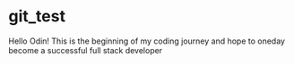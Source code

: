 # git_test

Hello Odin!
This is the beginning of my coding journey and hope to oneday become a successful full stack developer